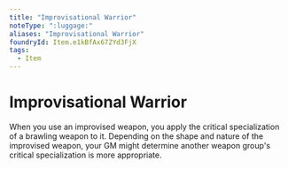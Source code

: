 ```yaml
---
title: "Improvisational Warrior"
noteType: ":luggage:"
aliases: "Improvisational Warrior"
foundryId: Item.e1kBfAx67ZYd3FjX
tags:
  - Item
---
```


# Improvisational Warrior

When you use an improvised weapon, you apply the critical specialization of a brawling weapon to it. Depending on the shape and nature of the improvised weapon, your GM might determine another weapon group's critical specialization is more appropriate.
